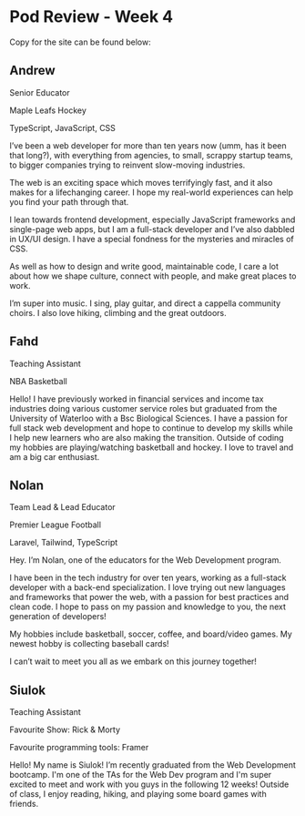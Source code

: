 # Pod Review - Week 4

Copy for the site can be found below:

## Andrew

Senior Educator

Maple Leafs Hockey

TypeScript, JavaScript, CSS

I’ve been a web developer for more than ten years now (umm, has it been that long?), with everything from agencies, to small, scrappy startup teams, to bigger companies trying to reinvent slow-moving industries.

The web is an exciting space which moves terrifyingly fast, and it also makes for a lifechanging career. I hope my real-world experiences can help you find your path through that.

I lean towards frontend development, especially JavaScript frameworks and single-page web apps, but I am a full-stack developer and I’ve also dabbled in UX/UI design. I have a special fondness for the mysteries and miracles of CSS.

As well as how to design and write good, maintainable code, I care a lot about how we shape culture, connect with people, and make great places to work.

I’m super into music. I sing, play guitar, and direct a cappella community choirs. I also love hiking, climbing and the great outdoors.

## Fahd

Teaching Assistant

NBA Basketball

Hello! I have previously worked in financial services and income tax industries doing various customer service roles but graduated from the University of Waterloo with a Bsc Biological Sciences. I have a passion for full stack web development and hope to continue to develop my skills while I help new learners who are also making the transition. Outside of coding my hobbies are playing/watching basketball and hockey. I love to travel and am a big car enthusiast.

## Nolan

Team Lead & Lead Educator

Premier League Football

Laravel, Tailwind, TypeScript

Hey. I’m Nolan, one of the educators for the Web Development program.

I have been in the tech industry for over ten years, working as a full-stack developer with a back-end specialization. I love trying out new languages and frameworks that power the web, with a passion for best practices and clean code. I hope to pass on my passion and knowledge to you, the next generation of developers!

My hobbies include basketball, soccer, coffee, and board/video games. My newest hobby is collecting baseball cards!

I can’t wait to meet you all as we embark on this journey together!

## Siulok

Teaching Assistant

Favourite Show: Rick & Morty

Favourite programming tools: Framer

Hello! My name is Siulok! I’m recently graduated from the Web Development bootcamp. I'm one of the TAs for the Web Dev program and I'm super excited to meet and work with you guys in the following 12 weeks! Outside of class, I enjoy reading, hiking, and playing some board games with friends.